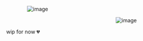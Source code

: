     ![image](https://github.com/user-attachments/assets/cb526881-39b6-40b5-94a1-e343c9876f07)


                     ![image](https://github.com/user-attachments/assets/8b3e560e-400a-4960-be96-4e018abcd2c7)











wip for now 💔
